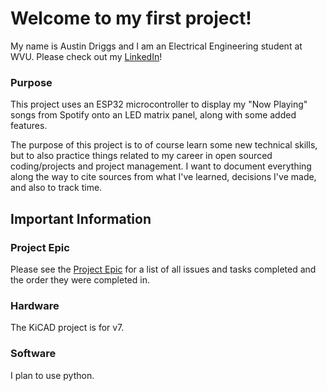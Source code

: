 # Welcome to my first project!

My name is Austin Driggs and I am an Electrical Engineering student at WVU.
Please check out my [LinkedIn](https://www.linkedin.com/in/austindriggs/)!

### Purpose

This project uses an ESP32 microcontroller to display my "Now Playing" songs from Spotify onto an LED matrix panel, along with some added features.

The purpose of this project is to of course learn some new technical skills, but to also practice things related to my career in open sourced coding/projects and project management. I want to document everything along the way to cite sources from what I've learned, decisions I've made, and also to track time. 

## Important Information

### Project Epic

Please see the [Project Epic](https://github.com/austindriggs/spotify-led-matrix/issues/16) for a list of all issues and tasks completed and the order they were completed in.

### Hardware

The KiCAD project is for v7.

### Software

I plan to use python.
